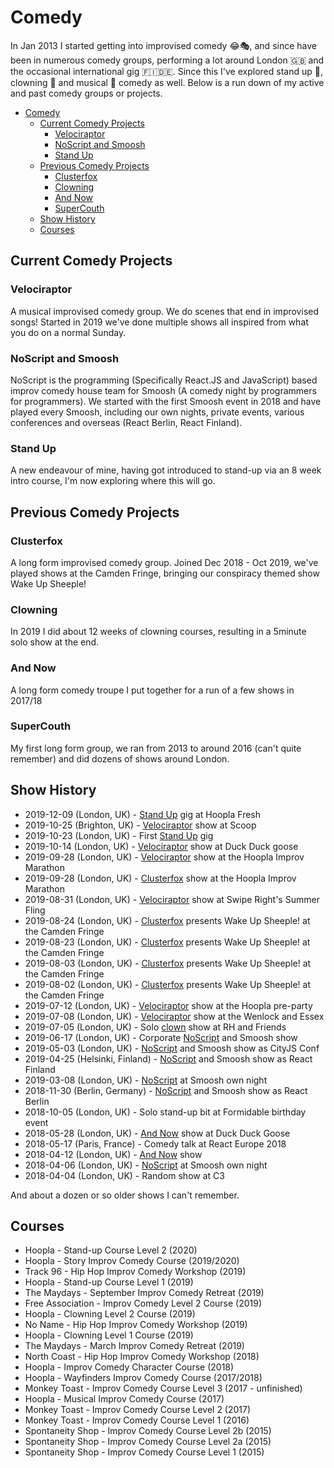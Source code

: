 # Comedy

In Jan 2013 I started getting into improvised comedy 😂🎭, and since have been in numerous comedy groups, performing a lot around London 🇬🇧 and the occasional international gig 🇫🇮🇩🇪. Since this I've explored stand up 🎤, clowning 🤡 and musical 🎼 comedy as well. Below is a run down of my active and past comedy groups or projects.

- [Comedy](#comedy)
  - [Current Comedy Projects](#current-comedy-projects)
    - [Velociraptor](#velociraptor)
    - [NoScript and Smoosh](#noscript-and-smoosh)
    - [Stand Up](#stand-up)
  - [Previous Comedy Projects](#previous-comedy-projects)
    - [Clusterfox](#clusterfox)
    - [Clowning](#clowning)
    - [And Now](#and-now)
    - [SuperCouth](#supercouth)
  - [Show History](#show-history)
  - [Courses](#courses)

## Current Comedy Projects

### Velociraptor

A musical improvised comedy group. We do scenes that end in improvised songs! Started in 2019 we've done multiple shows all inspired from what you do on a normal Sunday.

### NoScript and Smoosh

NoScript is the programming (Specifically React.JS and JavaScript) based improv comedy house team for Smoosh (A comedy night by programmers for programmers). We started with the first Smoosh event in 2018 and have played every Smoosh, including our own nights, private events, various conferences and overseas (React Berlin, React Finland).

### Stand Up

A new endeavour of mine, having got introduced to stand-up via an 8 week intro course, I'm now exploring where this will go.

## Previous Comedy Projects

### Clusterfox

A long form improvised comedy group. Joined Dec 2018 - Oct 2019, we've played shows at the Camden Fringe, bringing our conspiracy themed show Wake Up Sheeple!

### Clowning

In 2019 I did about 12 weeks of clowning courses, resulting in a 5minute solo show at the end.

### And Now

A long form comedy troupe I put together for a run of a few shows in 2017/18

### SuperCouth

My first long form group, we ran from 2013 to around 2016 (can't quite remember) and did dozens of shows around London.

## Show History

- 2019-12-09 (London, UK) - [Stand Up](#stand-up) gig at Hoopla Fresh
- 2019-10-25 (Brighton, UK) - [Velociraptor](#velociraptor) show at Scoop
- 2019-10-23 (London, UK) - First [Stand Up](#stand-up) gig
- 2019-10-14 (London, UK) - [Velociraptor](#velociraptor) show at Duck Duck goose
- 2019-09-28 (London, UK) - [Velociraptor](#velociraptor) show at the Hoopla Improv Marathon
- 2019-09-28 (London, UK) - [Clusterfox](#clusterfox) show at the Hoopla Improv Marathon
- 2019-08-31 (London, UK) - [Velociraptor](#velociraptor) show at Swipe Right's Summer Fling
- 2019-08-24 (London, UK) - [Clusterfox](#clusterfox) presents Wake Up Sheeple! at the Camden Fringe
- 2019-08-23 (London, UK) - [Clusterfox](#clusterfox) presents Wake Up Sheeple! at the Camden Fringe
- 2019-08-03 (London, UK) - [Clusterfox](#clusterfox) presents Wake Up Sheeple! at the Camden Fringe
- 2019-08-02 (London, UK) - [Clusterfox](#clusterfox) presents Wake Up Sheeple! at the Camden Fringe
- 2019-07-12 (London, UK) - [Velociraptor](#velociraptor) show at the Hoopla pre-party
- 2019-07-08 (London, UK) - [Velociraptor](#velociraptor) show at the Wenlock and Essex
- 2019-07-05 (London, UK) - Solo [clown](#clowning) show at RH and Friends
- 2019-06-17 (London, UK) - Corporate [NoScript](#noscript-and-smoosh) and Smoosh show
- 2019-05-03 (London, UK) - [NoScript](#noscript-and-smoosh) and Smoosh show as CityJS Conf
- 2019-04-25 (Helsinki, Finland) - [NoScript](#noscript-and-smoosh) and Smoosh show as React Finland
- 2019-03-08 (London, UK) - [NoScript](#noscript-and-smoosh) at Smoosh own night
- 2018-11-30 (Berlin, Germany) - [NoScript](#noscript-and-smoosh) and Smoosh show as React Berlin
- 2018-10-05 (London, UK) - Solo stand-up bit at Formidable birthday event
- 2018-05-28 (London, UK) - [And Now](#and-now) show at Duck Duck Goose
- 2018-05-17 (Paris, France) - Comedy talk at React Europe 2018
- 2018-04-12 (London, UK) - [And Now](#and-now) show
- 2018-04-06 (London, UK) - [NoScript](#noscript-and-smoosh) at Smoosh own night
- 2018-04-04 (London, UK) - Random show at C3

And about a dozen or so older shows I can't remember.

## Courses

<!-- - The Maydays - March Improv Comedy Retreat (2020) -->
<!-- - The Why Not Institute - Devising Material for Clown (2020) -->

- Hoopla - Stand-up Course Level 2 (2020)
- Hoopla - Story Improv Comedy Course (2019/2020)
- Track 96 - Hip Hop Improv Comedy Workshop (2019)
- Hoopla - Stand-up Course Level 1 (2019)
- The Maydays - September Improv Comedy Retreat (2019)
- Free Association - Improv Comedy Level 2 Course (2019)
- Hoopla - Clowning Level 2 Course (2019)
- No Name - Hip Hop Improv Comedy Workshop (2019)
- Hoopla - Clowning Level 1 Course (2019)
- The Maydays - March Improv Comedy Retreat (2019)
- North Coast - Hip Hop Improv Comedy Workshop (2018)
- Hoopla - Improv Comedy Character Course (2018)
- Hoopla - Wayfinders Improv Comedy Course (2017/2018)
- Monkey Toast - Improv Comedy Course Level 3 (2017 - unfinished)
- Hoopla - Musical Improv Comedy Course (2017)
- Monkey Toast - Improv Comedy Course Level 2 (2017)
- Monkey Toast - Improv Comedy Course Level 1 (2016)
- Spontaneity Shop - Improv Comedy Course Level 2b (2015)
- Spontaneity Shop - Improv Comedy Course Level 2a (2015)
- Spontaneity Shop - Improv Comedy Course Level 1 (2015)
